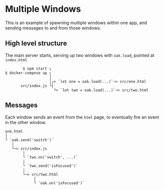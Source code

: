 # Multiple Windows

This is an example of spawning multiple windows within one app, and sending messages to and from those windows.

## High level structure

The main server starts, serving up two windows with `oak.load`, pointed at `index.html`

```
        $ npm start ┐
$ docker-compose up ┐
                    │
                    │┌> `let one = oak.load(...)`─> src/one.html
       src/index.js └┤
                      └> `let two = oak.load(...)`─> src/two.html
```

## Messages

Each window sends an event from the `html` page, to eventually fire an event in the other window.

```
one.html
│
└ `oak.send('switch')`
   │
   └─> src/index.js
        │
        └ `two.on('switch', ...)`
        │
        └ `two.send('isFocused')`
        │
        └─> src/two.html
             │
             └ `oak.on('isFocused')`
```
